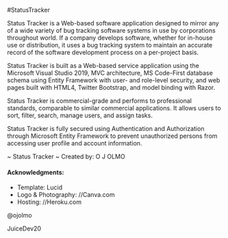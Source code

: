 #StatusTracker


 Status Tracker is a Web-based software application designed to mirror any of a wide variety of bug tracking
 software systems in use by corporations throughout world. If a company develops software, whether for in-house
 use or distribution, it uses a bug tracking system to maintain an accurate record of the software development process
 on a per-project basis.
 
 Status Tracker is built as a Web-based service application using the Microsoft Visual Studio 2019, MVC architecture,
 MS Code-First database schema using Entity Framework with user- and role-level security, and web pages built with HTML4,
 Twitter Bootstrap, and model binding with Razor.
 
 Status Tracker is commercial-grade and performs to professional standards, comparable to similar commercial applications.
 It allows users to sort, filter, search, manage users, and assign tasks.
 
 Status Tracker is fully secured using Authentication and Authorization through Microsoft Entity Framework to prevent
 unauthorized persons from accessing user profile and account information.

 ~ Status Tracker ~ Created by: O J OLMO
 
#### Acknowledgments:
* Template: Lucid
* Logo & Photography: //Canva.com
* Hosting: //Heroku.com

 @ojolmo
 
 JuiceDev20
